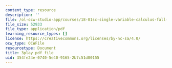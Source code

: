 ```yaml
---
content_type: resource
description: ''
file: /ol-ocw-studio-app/courses/18-01sc-single-variable-calculus-fall-2010/354fe24e07405e4091652b7c51d80155_ShGBRUx2ub8.pdf
file_size: 52933
file_type: application/pdf
learning_resource_types: []
license: https://creativecommons.org/licenses/by-nc-sa/4.0/
ocw_type: OCWFile
resourcetype: Document
title: 3play pdf file
uid: 354fe24e-0740-5e40-9165-2b7c51d80155
---
```

